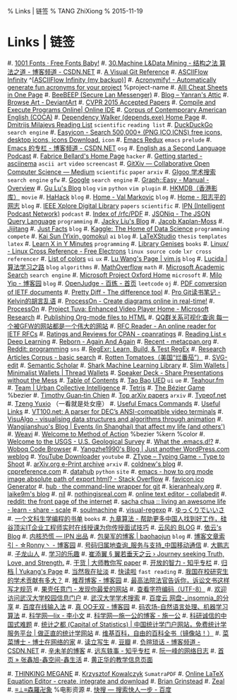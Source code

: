 % Links | 链签
% TANG ZhiXiong
% 2015-11-19

Links | 链签
============

#. [1001 Fonts · Free Fonts Baby!](http://www.1001fonts.com/)
#. [30.Machine L&Data Mining - 结构之法 算法之道 - 博客频道 - CSDN.NET](http://blog.csdn.net/v_july_v/article/category/1061301)
#. [A Visual Git Reference](http://marklodato.github.io/visual-git-guide/index-en.html)
#. [ASCIIFlow Infinity](http://asciiflow.com/) ^[[ASCIIFlow Infinity (my backup)](http://whudoc.qiniudn.com/asciiflow/index.html)]
#. [Acronymify! - Automatically generate fun acronyms for your project](http://acronymify.com/) %project-name
#. [Alll Cheat Sheets in One Page](http://www.cheat-sheets.org/)
#. [BeeBEEP (Secure Lan Messenger)](http://beebeep.sourceforge.net/)
#. [Blog – Yanran's Attic](http://yanran.li/)
#. [Browse Art - DeviantArt](http://www.deviantart.com/browse/all/)
#. [CVPR 2015 Accepted Papers](http://cs.stanford.edu/people/karpathy/cvpr2015papers/)
#. [Compile and Execute Programs Online| Online IDE](http://www.compileonline.com/)
#. [Corpus of Contemporary American English (COCA)](http://corpus.byu.edu/coca/)
#. [Dependency Walker (depends.exe) Home Page](http://www.dependencywalker.com/)
#. [Dmitrijs Milajevs Reading List](http://www.eecs.qmul.ac.uk/~dm303/pages/reading-list.html) `scientific` `reading list`
#. [DuckDuckGo](http://www.duckduckgo.com) `search engine`
#. [Easyicon - Search 500,000+ (PNG,ICO,ICNS) free icons, desktop icons, icons Download.](http://www.easyicon.net/) `icon`
#. [Emacs Redux](http://emacsredux.com/blog/archives/) `emacs` `prelude`
#. [Emacs 的专栏 - 博客频道 - CSDN.NET](http://blog.csdn.net/zhuyingqingfen) `osg`
#. [English as a Second Language Podcast](http://www.eslpod.com/website/index.php)
#. [Fabrice Bellard's Home Page](http://bellard.org/) `hacker`
#. [Getting started - asciinema](https://asciinema.org/docs) `ascii art` `video` `screencast`
#. [GitXiv — Collaborative Open Computer Science — Medium](https://medium.com/@samim/gitxiv-collaborative-open-computer-science-e5fea734cd45) `scientific` `paper` `arxiv`
#. [Glgoo 学术搜索](http://scholar.glgoo.org/) `search engine` `gfw`
#. [Google](http://www.google.com.sg) `search engine`
#. [Graph::Easy - Manual - Overview](http://bloodgate.com/perl/graph/manual/overview.html)
#. [Gu Lu's Blog](http://www.gulu-dev.com/archive) `blog` `vim` `python` `vim plugin`
#. [HKMDB（香港影库）](http://hkmdb.com/db/index.php) `movie`
#. [HaHack](http://hahack.com/) `blog`
#. [Home - Val Markovic](https://val.markovic.io/) `blog`
#. [Home - 阳志平的网志](http://www.yangzhiping.com/) `blog`
#. [IEEE Xplore Digital Library](http://ieeexplore.ieee.org/Xplore/home.jsp?reload=true) `papers` `scientific`
#. [IPN (Intelligent Podcast Network)](http://ipn.li/) `podcast`
#. [Index of /rfc/PDF](http://ietfreport.isoc.org/rfc/PDF/)
#. [JSONiq - The JSON Query Language](http://jsoniq.org/) `programming`
#. [Jacky Liu's Blog](http://bluegene8210.is-programmer.com/)
#. [Jacob Kaplan-Moss](https://jacobian.org/)
#. [Jijitang](http://www.jijitang.com/)
#. [Just Facts](https://dangfan.me/en/) `blog`
#. [Kaggle: The Home of Data Science](https://www.kaggle.com/) `programming` `compete`
#. [Kai Sun (Yixin, gomoku)](http://www.kaisun.org/) `ai` `blog`
#. [LaTeXStudio](http://www.latexstudio.net/) `thesis` `templates` `latex`
#. [Learn X in Y Minutes](http://learnxinyminutes.com/) `programming`
#. [Library Genises](http://gen.lib.rus.ec/) `books`
#. [Linux/ - Linux Cross Reference - Free Electrons](http://lxr.free-electrons.com/) `linux source code` `lxr cross referencer`
#. [List of colors](http://www.colorhexa.com/color-names) `ui` `ux`
#. [Lu Wang's Page | vim.js](http://coolwanglu.github.io/) `blog`
#. [Lucida | 算法学习之路](http://lucida.me/) `blog` `algorithms`
#. [MathOverflow](http://mathoverflow.net/) `math`
#. [Microsoft Academic Search](http://libra.msra.cn/) `search engine`
#. [Microsoft Project Oxford Home](https://www.projectoxford.ai/) `microsoft`
#. [Milo Yip - 博客园](http://www.cnblogs.com/miloyip/) `blog`
#. [OpenJudge - 百练 - 首页](http://www.bailian.openjudge.cn/) `leetcode` `oj`
#. [PDF conversion of IETF documents](http://tools.ietf.org/pdf/usage.shtml)
#. [Pretty Diff - The difference tool](http://prettydiff.com/)
#. [Pro Git读书笔记 - Kelvin的胡言乱语](http://kelvinh.github.io/wiki/progit/)
#. [ProcessOn - Create diagrams online in real-time!](https://www.processon.com/tour)
#. [ProcessOn](https://www.processon.com/network)
#. [Project Tuva: Enhanced Video Player Home - Microsoft Research](http://research.microsoft.com/apps/tools/tuva/index.html#data=2%7C%7C%7C)
#. [Publishing Org-mode files to HTML](http://orgmode.org/worg/org-tutorials/org-publish-html-tutorial.html)
#. [QQ群关系可视化查询 每一个被GFW的网站都是一个伟大的网站](https://qqgroup.insight-labs.org/)
#. [RFC Reader - An online reader for IETF RFCs](http://www.rfcreader.com/)
#. [Ratings and Reviews for CPAN - cpanratings](http://cpanratings.perl.org/)
#. [Reading List « Deep Learning](http://deeplearning.net/reading-list/)
#. [Reborn - Again And Again](http://xiaolai.li/)
#. [Recent - metacpan.org](https://metacpan.org/recent)
#. [Reddit: programming](https://www.reddit.com/r/programming/) `sns`
#. [RegExr: Learn, Build, & Test RegEx](http://regexr.com/)
#. [Research Articles Corpus - basic search](http://rcpce.engl.polyu.edu.hk/RACorpus/default.htm)
#. [Rotten Tomatoes（美国“烂番茄”）](http://www.rottentomatoes.com/)
#. [SVG-edit](https://svg-edit.github.io/svgedit/releases/svg-edit-2.8.1/svg-editor.html)
#. [Semantic Scholar](https://www.semanticscholar.org/)
#. [Shark Machine Learning Library](http://image.diku.dk/shark/)
#. [Slim Wallets | Minimalist Wallets | Thread Wallets](https://www.threadwallets.com/)
#. [Speaker Deck - Share Presentations without the Mess](https://speakerdeck.com/)
#. [Table of Contents](http://tuhdo.github.io/index.html)
#. [Tao Bao UED](http://ued.taobao.com/blog/about-us/) `ui` `ue`
#. [Teahour.fm](http://teahour.fm/)
#. [Team | Urban Collective Intelligence](http://urbancolab.com/?q=team)
#. [Tetris](https://jake-eaton.com/tetris/)
#. [The Bézier Game](http://bezier.method.ac/) %bezier
#. [Timothy Guan‑tin Chien](http://timdream.org/#works)
#. [Top arXiv papers](https://scirate.com/) `arxiv`
#. [Typeof.net](http://typeof.net/index.html)
#. [Tzeng Yuxio](http://tzengyuxio.me/) （一看就是处女座）
#. [Useful Emacs Commands](http://irreal.org/emacs-reminders.html)
#. [Useful Links](http://sse.tongji.edu.cn/linzhang/UsefulLinks/links.htm)
#. [VT100.net: A parser for DEC’s ANSI-compatible video terminals](http://vt100.net/emu/dec_ansi_parser)
#. [VisuAlgo - visualising data structures and algorithms through animation](http://visualgo.net/)
#. [Wangjianshuo's Blog | Events (in Shanghai) that affect my life (and others')](http://wangjianshuo.com/)
#. [Weavi](https://weavi.com/92079/Z2oSFk5UfDsuUKLfNVOl-g)
#. [Welcome to Method of Action](http://method.ac/) %bezier %kern %color
#. [Welcome to the USGS - U.S. Geological Survey](http://www.usgs.gov/)
#. [What the .emacs.d!?](http://whattheemacsd.com/)
#. [Woboq Code Browser](http://code.woboq.org/)
#. [Yangzhe1990's Blog | Just another WordPress.com weblog](https://yangzhe1990.wordpress.com/)
#. [YouTube Downloader](http://o.hk.am/) `youtube`
#. [ZType – Typing Game - Type to Shoot](http://zty.pe/)
#. [arXiv.org e-Print archive](http://arxiv.org/) `arxiv`
#. [coldnew's blog](http://coldnew.github.io/)
#. [cppreference.com](http://en.cppreference.com/w/)
#. [datahub](http://datahub.top/) `python` `site`
#. [emacs - how to org mode image absolute path of export html? - Stack Overflow](http://stackoverflow.com/questions/14684263/how-to-org-mode-image-absolute-path-of-export-html)
#. [favicon.ico Generator](http://www.favicon.cc/)
#. [hub · the command-line wrapper for git](https://hub.github.com/)
#. [kieranhealy.org](http://kieranhealy.org/)
#. [laike9m's blog](https://laike9m.com/blog/archive/)
#. [nil](http://blog.qinjian.me/)
#. [nothingisreal.com](http://en.nothingisreal.com/wiki/Tristan_Miller)
#. [online text editor - collabedit](http://collabedit.com/)
#. [reddit: the front page of the internet](https://www.reddit.com/)
#. [sacha chua :: living an awesome life - learn - share - scale](http://sachachua.com/blog/)
#. [soulmachine](http://www.soulmachine.me/)
#. [visual-regexp](https://github.com/benma/visual-regexp.el)
#. [ゆっくりでいいさ](http://blog.watashi.ws/)
#. [一个文科生学编程的书单](http://www.douban.com/note/380095094/) `books`
#. [九章算法 - 帮助更多中国人找到好工作，硅谷顶尖IT企业工程师实时在线授课为你传授面试技巧](http://www.jiuzhang.com/?source=soulmachine)
#. [云风的 BLOG](http://blog.codingnow.com/)
#. [依云's Blog](http://lilydjwg.is-programmer.com/)
#. [内核恐慌 — IPN 出品](http://ipn.li/kernelpanic/)
#. [包昊军的博客 | baohaojun](http://baohaojun.github.io/blog/2011/12/23/index.html) `blog`
#. [博客文章索引 - ☆Ronny丶 - 博客园](http://www.cnblogs.com/ronny/p/index.html)
#. [号码归属地查询_服务与支持_中国移动通信](http://www.10086.cn/support/selfservice/ownership/)
#. [大鹏志](http://dapengde.com/)
#. [子龙山人](http://zilongshanren.com/)
#. [学习的乐趣](http://www.fffffun.com/blog/)
#. [崔添翼 § 翼若垂天之云 › Journey seeking Truth, Love, and Strength.](http://cuitianyi.com/)
#. [干货 | 大师教你写 paper](http://www.douban.com/url/1038327/)
#. [开放的智力 - 知乎专栏](http://zhuanlan.zhihu.com/intelligence)
#. [归档 | Yukang's Page](http://www.cyukang.com/archive.html)
#. [当然我在扯淡](http://www.yinwang.org/)
#. [快读啦](https://kuaidula.com/) `fast reading`
#. [我国在校研究生的学术贡献有多大？](http://mp.weixin.qq.com/s?__biz=MzA3NTU5NzMwNw==&mid=211741323&idx=5&sn=3adfa48bf8a1eeda284c361c85621009#rd)
#. [推荐博客 - 博客园](http://www.cnblogs.com/expert/)
#. [最高法院法官告诉你，诉讼文书这样写才规范](http://mp.weixin.qq.com/s?__biz=MzA4NDYwNTE4Mg==&mid=207798324&idx=5&sn=7f70171babef70007e44c79679e139b8&scene=2&from=timeline&isappinstalled=0#rd)
#. [果壳任意门 - 发现你最爱的网站](http://gate.guokr.com/)
#. [查看字符编码（UTF-8）](http://www.mytju.com/classcode/tools/encode_utf8.asp)
#. [欢迎访问武汉大学校园信息门户](http://my.whu.edu.cn/)
#. [武汉大学学术搜索](http://www.duxiu.com/)
#. [百度云 网盘-_insomnia_的分享](http://pan.baidu.com/share/home?uk=2919707929#category/type=0)
#. [百度在线输入法](http://shurufa.baidu.com/online.html)
#. [真 OO无双 - 博客园](http://www.cnblogs.com/oomusou/)
#. [码农场-自然语言处理、机器学习算法](http://www.hankcs.com/)
#. [科学网—lix - 李小文](http://blog.sciencenet.cn/home.php?mod=space&uid=2984)
#. [科学网—施一公的博客 - 施一公](http://blog.sciencenet.cn/home.php?mod=space&uid=46212)
#. [科研诚信的中国式难题](http://mp.weixin.qq.com/s?__biz=MzA3OTgzMzUzOA==&mid=209250210&idx=1&sn=4248f3d2ffed9b5ba57fc9f861135cc9&scene=2&from=timeline&isappinstalled=0#rd)
#. [统计之都 (Capital of Statistics) | 中国统计学门户网站，免费统计学服务平台 | 做正直的统计学网站](http://cos.name/)
#. [维基百科，自由的百科全书（镜像站！）](http://wiki.yooooo.us/d2lraS9XaWtpcGVkaWE6JUU5JUE2JTk2JUU5JUExJUI1)
#. [菜菜博士 - 博士在网络的家](http://microcai.org/)
#. [读立写生](http://cnfeat.com/)
#. [豆瓣](http://www.douban.com/)
#. [负暄琐话 - 博客频道 - CSDN.NET](http://blog.csdn.net/g9yuayon)
#. [辛未羊的博客](http://panqiincs.github.io/)
#. [远东轶事 - 知乎专栏](http://zhuanlan.zhihu.com/yuandong)
#. [阮一峰的网络日志](http://www.ruanyifeng.com/blog/)
#. [首页 » 张鑫旭-鑫空间-鑫生活](http://www.zhangxinxu.com/)
#. [黄正华的教学信息页面](http://aff.whu.edu.cn/huangzh/)

#. [THINKING MEGANE](http://blog.monochromegane.com/)
#. [Krzysztof Kowalczyk](http://blog.kowalczyk.info/) `SumatraPDF`
#. [Online LaTeX Equation Editor - create, integrate and download](http://www.codecogs.com/latex/eqneditor.php)
#. [Brian Grinstead](http://www.briangrinstead.com/blog/)
#. [Zeal](https://zealdocs.org/)
#. [≡⊥≡森羅卍象](https://www.douban.com/people/wensiyu/) %电影资源
#. [快搜 — 搜索快人一步 - 百度](http://so.chongbuluo.com/)
